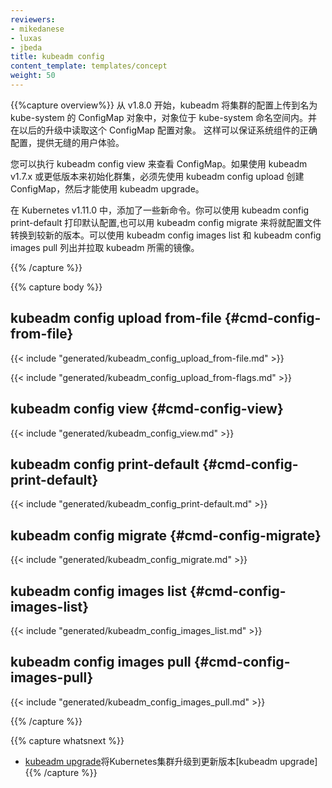 ```yaml
---
reviewers:
- mikedanese
- luxas
- jbeda
title: kubeadm config
content_template: templates/concept
weight: 50
---
```

<!--
{{% capture overview %}}
Beginning with v1.8.0, kubeadm uploads the configuration of your cluster to a ConfigMap called
`kubeadm-config` in the `kube-system` namespace, and later reads the ConfigMap when upgrading.
This enables correct configuration of system components, and provides a seamless user experience.
-->

{{%capture overview%}}
从 v1.8.0 开始，kubeadm 将集群的配置上传到名为 kube-system 的 ConfigMap 对象中，对象位于 kube-system 命名空间内。并在以后的升级中读取这个 ConfigMap 配置对象。
这样可以保证系统组件的正确配置，提供无缝的用户体验。

<!--
You can execute `kubeadm config view` to view the ConfigMap. If you initialized your cluster using
kubeadm v1.7.x or lower, you must use `kubeadm config upload` to create the ConfigMap before you
may use `kubeadm upgrade`.
-->

您可以执行 kubeadm config view 来查看 ConfigMap。如果使用 kubeadm v1.7.x 或更低版本来初始化群集，必须先使用 kubeadm config upload 创建 ConfigMap，然后才能使用 kubeadm upgrade。

<!--
In Kubernetes v1.11.0, some new commands were added. You can use `kubeadm config print-default`
to print the default configuration and `kubeadm config migrate` to convert your old configuration
files to a newer version. `kubeadm config images list` and `kubeadm config images pull` can be used
to list and pull the images that kubeadm requires.
-->

在 Kubernetes v1.11.0 中，添加了一些新命令。你可以使用 kubeadm config print-default
打印默认配置,也可以用 kubeadm config migrate 来将就配置文件转换到较新的版本。可以使用 kubeadm config images list 和 kubeadm config images pull
列出并拉取 kubeadm 所需的镜像。

{{% /capture %}}

{{% capture body %}}
## kubeadm config upload from-file {#cmd-config-from-file}
{{< include "generated/kubeadm_config_upload_from-file.md" >}}

{{< include "generated/kubeadm_config_upload_from-flags.md" >}}

## kubeadm config view {#cmd-config-view}
{{< include "generated/kubeadm_config_view.md" >}}

## kubeadm config print-default {#cmd-config-print-default}
{{< include "generated/kubeadm_config_print-default.md" >}}

## kubeadm config migrate {#cmd-config-migrate}
{{< include "generated/kubeadm_config_migrate.md" >}}

## kubeadm config images list {#cmd-config-images-list}
{{< include "generated/kubeadm_config_images_list.md" >}}

## kubeadm config images pull {#cmd-config-images-pull}
{{< include "generated/kubeadm_config_images_pull.md" >}}

{{% /capture %}}

{{% capture whatsnext %}}

<!--
* [kubeadm upgrade](/docs/reference/setup-tools/kubeadm/kubeadm-upgrade/) to upgrade a Kubernetes cluster to a newer version
{{% /capture %}}
-->

*  [kubeadm upgrade](/docs/reference/setup-tools/kubeadm/kubeadm-upgrade/)将Kubernetes集群升级到更新版本[kubeadm upgrade]
{{% /capture %}}

